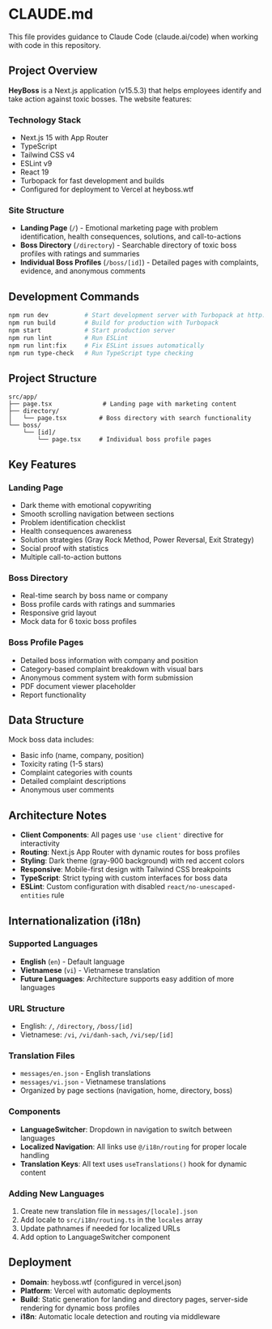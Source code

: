 # CLAUDE.md

This file provides guidance to Claude Code (claude.ai/code) when working with code in this repository.

## Project Overview

**HeyBoss** is a Next.js application (v15.5.3) that helps employees identify and take action against toxic bosses. The website features:

### Technology Stack
- Next.js 15 with App Router
- TypeScript
- Tailwind CSS v4
- ESLint v9
- React 19
- Turbopack for fast development and builds
- Configured for deployment to Vercel at heyboss.wtf

### Site Structure
- **Landing Page** (`/`) - Emotional marketing page with problem identification, health consequences, solutions, and call-to-actions
- **Boss Directory** (`/directory`) - Searchable directory of toxic boss profiles with ratings and summaries
- **Individual Boss Profiles** (`/boss/[id]`) - Detailed pages with complaints, evidence, and anonymous comments

## Development Commands

```bash
npm run dev          # Start development server with Turbopack at http://localhost:3000
npm run build        # Build for production with Turbopack
npm start            # Start production server
npm run lint         # Run ESLint
npm run lint:fix     # Fix ESLint issues automatically
npm run type-check   # Run TypeScript type checking
```

## Project Structure

```
src/app/
├── page.tsx              # Landing page with marketing content
├── directory/
│   └── page.tsx         # Boss directory with search functionality
└── boss/
    └── [id]/
        └── page.tsx     # Individual boss profile pages
```

## Key Features

### Landing Page
- Dark theme with emotional copywriting
- Smooth scrolling navigation between sections
- Problem identification checklist
- Health consequences awareness
- Solution strategies (Gray Rock Method, Power Reversal, Exit Strategy)
- Social proof with statistics
- Multiple call-to-action buttons

### Boss Directory
- Real-time search by boss name or company
- Boss profile cards with ratings and summaries
- Responsive grid layout
- Mock data for 6 toxic boss profiles

### Boss Profile Pages
- Detailed boss information with company and position
- Category-based complaint breakdown with visual bars
- Anonymous comment system with form submission
- PDF document viewer placeholder
- Report functionality

## Data Structure

Mock boss data includes:
- Basic info (name, company, position)
- Toxicity rating (1-5 stars)
- Complaint categories with counts
- Detailed complaint descriptions
- Anonymous user comments

## Architecture Notes

- **Client Components**: All pages use `'use client'` directive for interactivity
- **Routing**: Next.js App Router with dynamic routes for boss profiles
- **Styling**: Dark theme (gray-900 background) with red accent colors
- **Responsive**: Mobile-first design with Tailwind CSS breakpoints
- **TypeScript**: Strict typing with custom interfaces for boss data
- **ESLint**: Custom configuration with disabled `react/no-unescaped-entities` rule

## Internationalization (i18n)

### Supported Languages
- **English** (`en`) - Default language
- **Vietnamese** (`vi`) - Vietnamese translation
- **Future Languages**: Architecture supports easy addition of more languages

### URL Structure
- English: `/`, `/directory`, `/boss/[id]`
- Vietnamese: `/vi`, `/vi/danh-sach`, `/vi/sep/[id]`

### Translation Files
- `messages/en.json` - English translations
- `messages/vi.json` - Vietnamese translations
- Organized by page sections (navigation, home, directory, boss)

### Components
- **LanguageSwitcher**: Dropdown in navigation to switch between languages
- **Localized Navigation**: All links use `@/i18n/routing` for proper locale handling
- **Translation Keys**: All text uses `useTranslations()` hook for dynamic content

### Adding New Languages
1. Create new translation file in `messages/[locale].json`
2. Add locale to `src/i18n/routing.ts` in the `locales` array
3. Update pathnames if needed for localized URLs
4. Add option to LanguageSwitcher component

## Deployment

- **Domain**: heyboss.wtf (configured in vercel.json)
- **Platform**: Vercel with automatic deployments
- **Build**: Static generation for landing and directory pages, server-side rendering for dynamic boss profiles
- **i18n**: Automatic locale detection and routing via middleware